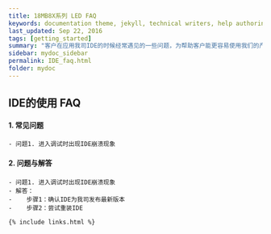 ```yaml
---
title: 18MB8X系列 LED FAQ
keywords: documentation theme, jekyll, technical writers, help authoring tools, hat replacements
last_updated: Sep 22, 2016
tags: [getting_started]
summary: "客户在应用我司IDE的时候经常遇见的一些问题，为帮助客户能更容易使用我们的产品，将一些常见问题进行总结和解答"
sidebar: mydoc_sidebar
permalink: IDE_faq.html
folder: mydoc
---
```


## IDE的使用 FAQ

#### 1. 常见问题

    - 问题1. 进入调试时出现IDE崩溃现象

#### 2. 问题与解答

    - 问题1. 进入调试时出现IDE崩溃现象
    - 解答：
    -    步骤1：确认IDE为我司发布最新版本
    -    步骤2：尝试重装IDE

    {% include links.html %}